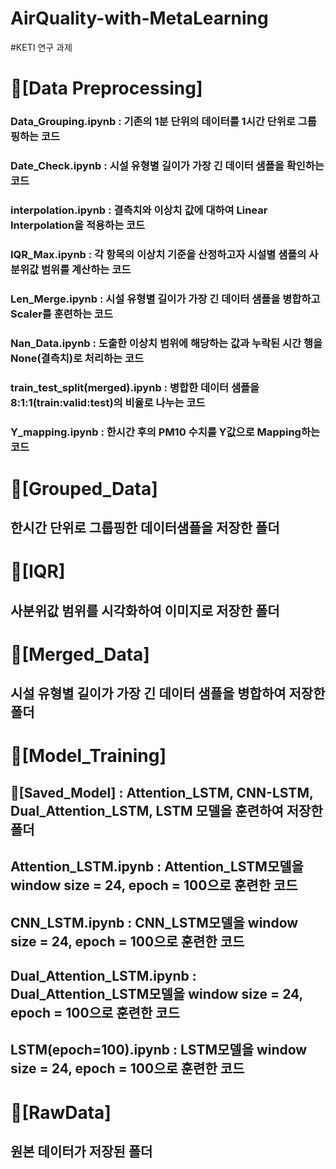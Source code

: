 # AirQuality-with-MetaLearning

#KETI 연구 과제

# 📁[Data Preprocessing]
### Data_Grouping.ipynb : 기존의 1분 단위의 데이터를 1시간 단위로 그룹핑하는 코드
### Date_Check.ipynb : 시설 유형별 길이가 가장 긴 데이터 샘플을 확인하는 코드
### interpolation.ipynb : 결측치와 이상치 값에 대하여 Linear Interpolation을 적용하는 코드
### IQR_Max.ipynb : 각 항목의 이상치 기준을 산정하고자 시설별 샘플의 사분위값 범위를 계산하는 코드
### Len_Merge.ipynb : 시설 유형별 길이가 가장 긴 데이터 샘플을 병합하고 Scaler를 훈련하는 코드
### Nan_Data.ipynb : 도출한 이상치 범위에 해당하는 값과 누락된 시간 행을 None(결측치)로 처리하는 코드
### train_test_split(merged).ipynb : 병합한 데이터 샘플을 8:1:1(train:valid:test)의 비율로 나누는 코드
### Y_mapping.ipynb : 한시간 후의 PM10 수치를 Y값으로 Mapping하는 코드

# 📁[Grouped_Data]
## 한시간 단위로 그룹핑한 데이터샘플을 저장한 폴더

# 📁[IQR]
## 사분위값 범위를 시각화하여 이미지로 저장한 폴더

# 📁[Merged_Data]
## 시설 유형별 길이가 가장 긴 데이터 샘플을 병합하여 저장한 폴더

# 📁[Model_Training]
## 📁[Saved_Model] : Attention_LSTM, CNN-LSTM, Dual_Attention_LSTM, LSTM 모델을 훈련하여 저장한 폴더
## Attention_LSTM.ipynb : Attention_LSTM모델을 window size = 24, epoch = 100으로 훈련한 코드
## CNN_LSTM.ipynb : CNN_LSTM모델을 window size = 24, epoch = 100으로 훈련한 코드
## Dual_Attention_LSTM.ipynb : Dual_Attention_LSTM모델을 window size = 24, epoch = 100으로 훈련한 코드
## LSTM(epoch=100).ipynb : LSTM모델을 window size = 24, epoch = 100으로 훈련한 코드

# 📁[RawData]
## 원본 데이터가 저장된 폴더 

